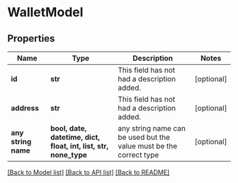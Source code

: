 # WalletModel


## Properties
Name | Type | Description | Notes
------------ | ------------- | ------------- | -------------
**id** | **str** | This field has not had a description added. | [optional] 
**address** | **str** | This field has not had a description added. | [optional] 
**any string name** | **bool, date, datetime, dict, float, int, list, str, none_type** | any string name can be used but the value must be the correct type | [optional]

[[Back to Model list]](../README.md#documentation-for-models) [[Back to API list]](../README.md#documentation-for-api-endpoints) [[Back to README]](../README.md)


